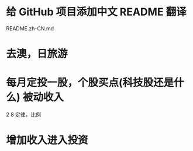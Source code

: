 # 给 GitHub 项目添加中文 README 翻译

README.zh-CN.md

# 去澳，日旅游

# 每月定投一股，个股买点(科技股还是什么) 被动收入

2 8 定律，比例

# 增加收入进入投资